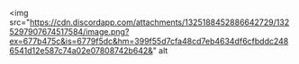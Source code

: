 <img src="https://cdn.discordapp.com/attachments/1325188452886642729/1325297907674517584/image.png?ex=677b475c&is=6779f5dc&hm=399f55d7cfa48cd7eb4634df6cfbddc2486541d12e587c74a02e07808742b642&" alt </img>
